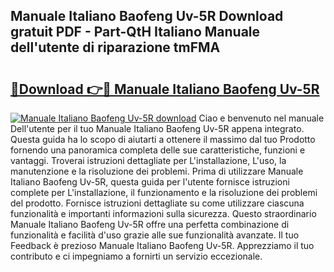 ## Manuale Italiano Baofeng Uv-5R Download gratuit PDF - Part-QtH Italiano Manuale dell'utente di riparazione tmFMA

# <h2><a href="http://dfdky73.blite.top/?on=Manuale+Italiano+Baofeng+Uv-5R">🔗Download 👉🔴 Manuale Italiano Baofeng Uv-5R</a></h2>

[![Manuale Italiano Baofeng Uv-5R download](https://i.imgur.com/lujVjoI.png)](http://dfdky73.blite.top/?on=Manuale+Italiano+Baofeng+Uv-5R)
Ciao e benvenuto nel manuale Dell'utente per il tuo Manuale Italiano Baofeng Uv-5R appena integrato. Questa guida ha lo scopo di aiutarti a ottenere il massimo dal tuo Prodotto fornendo una panoramica completa delle sue caratteristiche, funzioni e vantaggi. Troverai istruzioni dettagliate per L'installazione, L'uso, la manutenzione e la risoluzione dei problemi. Prima di utilizzare Manuale Italiano Baofeng Uv-5R, questa guida per l'utente fornisce istruzioni complete per L'installazione, il funzionamento e la risoluzione dei problemi del prodotto. Fornisce istruzioni dettagliate su come utilizzare ciascuna funzionalità e importanti informazioni sulla sicurezza. Questo straordinario Manuale Italiano Baofeng Uv-5R offre una perfetta combinazione di funzionalità e facilità d'uso grazie alle sue funzionalità avanzate. Il tuo Feedback è prezioso Manuale Italiano Baofeng Uv-5R. Apprezziamo il tuo contributo e ci impegniamo a fornirti un servizio eccezionale.
